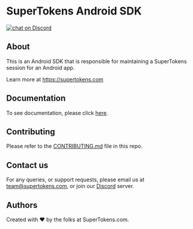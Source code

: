 # SuperTokens Android SDK

<a href="https://supertokens.com/discord">
<img src="https://img.shields.io/discord/603466164219281420.svg?logo=discord"
    alt="chat on Discord"></a>

## About

This is an Android SDK that is responsible for maintaining a SuperTokens session for an Android app.

Learn more at https://supertokens.com

## Documentation

To see documentation, please click [here](https://supertokens.com/docs/guides).

## Contributing

Please refer to the [CONTRIBUTING.md](https://github.com/supertokens/supertokens-android/blob/master/CONTRIBUTING.md) file in this repo.

## Contact us

For any queries, or support requests, please email us at team@supertokens.com, or join our [Discord](supertokens.com/discord) server.

## Authors

Created with :heart: by the folks at SuperTokens.com.